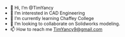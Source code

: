 - 👋 Hi, I’m @TimYancy
- 👀 I’m interested in CAD Engineering
- 🌱 I’m currently learning Chaffey College
- 💞️ I’m looking to collaborate on Solidworks modeling.
- 📫 How to reach me TimYancy9@gmail.com

<!---
TimYancy/TimYancy is a ✨ special ✨ repository because its `README.md` (this file) appears on your GitHub profile.
You can click the Preview link to take a look at your changes.
--->
